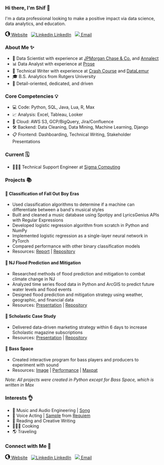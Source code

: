 ### Hi there, I'm Shif 🤝
I'm a data professional looking to make a positive impact via data science, data analytics, and education. <br><br>
[![Website](https://raw.githubusercontent.com/iconic/open-iconic/master/svg/globe.svg) Website](https://ho1yshif.github.io/)
&nbsp;
[![Linkedin](https://i.stack.imgur.com/gVE0j.png) LinkedIn](https://www.linkedin.com/in/shifra-isaacs/) 
&nbsp;
[<img src="https://upload.wikimedia.org/wikipedia/commons/thumb/7/7e/Gmail_icon_%282020%29.svg/2560px-Gmail_icon_%282020%29.svg.png" width="14"> Email](mailto:shifraisaacs@gmail.com)
&nbsp;

### About Me ✨
- 🏦 Data Scientist with experience at [JPMorgan Chase & Co.](https://www.jpmorganchase.com/) and [Annalect](https://www.annalect.com/)
- 📊 Data Analyst with experience at [Prose](https://prose.com/)
- 📝 Technical Writer with experience at [Crash Course](https://www.youtube.com/watch?v=OE0zAJLhZlM&list=PLID58IQe16nFgbHGRCj5QEXKUpVIilpDN&index=6) and [DataLemur](https://datalemur.com/)
- 🎓 B.S. Analytics from Rutgers University
- 🔎 Detail-oriented, dedicated, and driven

### Core Competencies 💡
- 💻 Code: Python, SQL, Java, Lua, R, Max
- 📈 Analysis: Excel, Tableau, Looker
- 💭 Cloud: AWS S3, GCP/BigQuery, Jira/Confluence
- 🛠 Backend: Data Cleaning, Data Mining, Machine Learning, Django
- 📋 Frontend: Dashboarding, Technical Writing, Stakeholder Presentations

### Current 🗓️
- 👩🏻‍💻 Technical Support Engineer at [Sigma Computing](https://sigmacomputing.com/)

### Projects 📚

#### 🎸 Classification of Fall Out Boy Eras
- Used classification algorithms to determine if a machine can differentiate between a band's musical styles
- Built and cleaned a music database using Spotipy and LyricsGenius APIs with Regular Expressions 
- Developed logistic regression algorithm from scratch in Python and NumPy
- Implemented logistic regression as a single-layer neural network in PyTorch
- Compared performance with other binary classification models
- Resources: [Report](https://docs.google.com/document/d/1r6A2JHU6jtBoxAq3eWm2eP08l_u6KRtKTEpcoQXS84I/edit) | [Repository](https://github.com/Ho1yShif/FOB_LR_Public)

#### 🌊 NJ Flood Prediction and Mitigation
- Researched methods of flood prediction and mitigation to combat climate change in NJ
- Analyzed time series flood data in Python and ArcGIS to predict future water levels and flood events
- Designed flood prediction and mitigation strategy using weather, geographic, and financial data
- Resources: [Presentation](https://docs.google.com/presentation/d/13MLbYKmZbhku9h3XqiFmrV2p6uzkDECL71DOnnmPDoA/edit?usp=sharing) | [Repository](https://github.com/Ho1yShif/cgi_flood_prediction_mitigation)

#### 📕 Scholastic Case Study
- Delivered data-driven marketing strategy within 6 days to increase Scholastic magazine subscriptions
- Resources: [Presentation](https://docs.google.com/presentation/d/1byG2IWTIwEszTSkUKbFq27o5yR9ES3Z0/edit#slide=id.p1) | [Repository](https://github.com/Ho1yShif/Scholastic_Case_Study/tree/main)

#### 🎼 Bass Space
- Created interactive program for bass players and producers to experiment with sound
- Resources: [Image](https://drive.google.com/file/d/19lunK3oAstEMQtdA2LK6TbXpkfBkPII_/view) | [Performance](https://drive.google.com/file/d/1dJ8IYeFnaSWpMQMjpGvmmJYJGp68x29U/view?usp=sharing) | [Maxpat](https://drive.google.com/file/d/1YaUdhs_axN_IZUWDhWUBhQ_HW6ZPyWyu/view?usp=sharing)

*Note: All projects were created in Python except for Bass Space, which is written in Max*

### Interests 👌
- 🎵 Music and Audio Engineering | [Song](https://www.youtube.com/watch?v=pnHrRrjpf0Q&feature=youtu.be)
- 🎤 Voice Acting | [Sample](https://drive.google.com/drive/folders/1GRZ31VYyQkSdkZDMP6lc32muYjZvGtry) from [Requiem](https://www.roblox.com/games/9028852524/Requiem)
- 📖 Reading and Creative Writing
- 👩🏻‍🍳 Cooking
- 🌎 Traveling

### Connect with Me 🔗
[![Website](https://raw.githubusercontent.com/iconic/open-iconic/master/svg/globe.svg) Website](https://ho1yshif.github.io/)
&nbsp;
[![Linkedin](https://i.stack.imgur.com/gVE0j.png) LinkedIn](https://www.linkedin.com/in/shifra-isaacs/) 
&nbsp;
[<img src="https://upload.wikimedia.org/wikipedia/commons/thumb/7/7e/Gmail_icon_%282020%29.svg/2560px-Gmail_icon_%282020%29.svg.png" width="14"> Email](mailto:shifraisaacs@gmail.com)
&nbsp;
